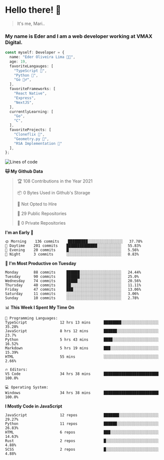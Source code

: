 # Hello there! 👋

> It's me, Mari..

### My name is Eder and I am a web developer working at **VMAX Digital**.

```TypeScript
const myself: Developer = {
  name: "Eder Oliveira Lima 👨‍💻",
  age: 19,
  favoriteLangauges: [
    "TypeScript 📘",
    "Python 🐍",
    "Go 🚶‍♂️",
  ],
  favoriteFrameworks: [
    "React Native",
    "Express",
    "NextJS",
  ],
  currentlyLearning: [
    "Go",
    "C",
  ],
  favoriteProjects: [
    "Cloneflix 🎥",
    "Geometry.py 📐",
    "RSA Implementation 🔐"
  ],
};


```

<!--START_SECTION:waka-->
![Lines of code](https://img.shields.io/badge/From%20Hello%20World%20I%27ve%20Written-205815%20lines%20of%20code-blue)

**🐱 My Github Data** 

> 🏆 108 Contributions in the Year 2021
 > 
> 📦 0 Bytes Used in Github's Storage 
 > 
> 🚫 Not Opted to Hire
 > 
> 📜 29 Public Repositories 
 > 
> 🔑 0 Private Repositories  
 > 
**I'm an Early 🐤** 

```text
🌞 Morning    136 commits    █████████░░░░░░░░░░░░░░░░   37.78% 
🌆 Daytime    201 commits    ██████████████░░░░░░░░░░░   55.83% 
🌃 Evening    20 commits     █░░░░░░░░░░░░░░░░░░░░░░░░   5.56% 
🌙 Night      3 commits      ░░░░░░░░░░░░░░░░░░░░░░░░░   0.83%

```
📅 **I'm Most Productive on Tuesday** 

```text
Monday       88 commits     ██████░░░░░░░░░░░░░░░░░░░   24.44% 
Tuesday      90 commits     ██████░░░░░░░░░░░░░░░░░░░   25.0% 
Wednesday    74 commits     █████░░░░░░░░░░░░░░░░░░░░   20.56% 
Thursday     40 commits     ██░░░░░░░░░░░░░░░░░░░░░░░   11.11% 
Friday       47 commits     ███░░░░░░░░░░░░░░░░░░░░░░   13.06% 
Saturday     11 commits     ░░░░░░░░░░░░░░░░░░░░░░░░░   3.06% 
Sunday       10 commits     ░░░░░░░░░░░░░░░░░░░░░░░░░   2.78%

```


📊 **This Week I Spent My Time On** 

```text
💬 Programming Languages: 
TypeScript               12 hrs 13 mins      ████████░░░░░░░░░░░░░░░░░   35.28% 
JavaScript               8 hrs 12 mins       ██████░░░░░░░░░░░░░░░░░░░   23.7% 
Python                   5 hrs 43 mins       ████░░░░░░░░░░░░░░░░░░░░░   16.52% 
Markdown                 5 hrs 19 mins       ███░░░░░░░░░░░░░░░░░░░░░░   15.39% 
HTML                     55 mins             ░░░░░░░░░░░░░░░░░░░░░░░░░   2.66%

🔥 Editors: 
VS Code                  34 hrs 38 mins      █████████████████████████   100.0%

💻 Operating System: 
Windows                  34 hrs 38 mins      █████████████████████████   100.0%

```

**I Mostly Code in JavaScript** 

```text
JavaScript               12 repos            ███████░░░░░░░░░░░░░░░░░░   29.27% 
Python                   11 repos            ██████░░░░░░░░░░░░░░░░░░░   26.83% 
HTML                     6 repos             ███░░░░░░░░░░░░░░░░░░░░░░   14.63% 
Rust                     2 repos             █░░░░░░░░░░░░░░░░░░░░░░░░   4.88% 
SCSS                     2 repos             █░░░░░░░░░░░░░░░░░░░░░░░░   4.88%

```



<!--END_SECTION:waka-->
